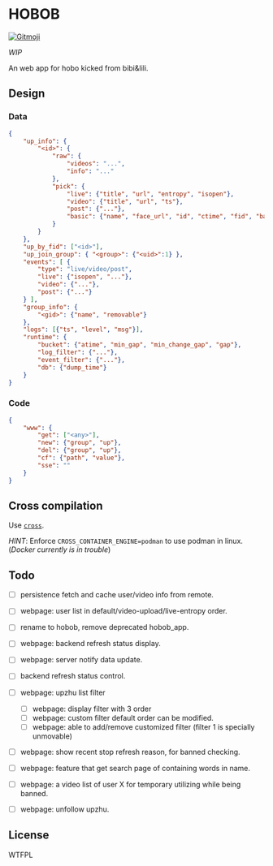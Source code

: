 
# HOBOB

<a href="https://gitmoji.dev">
  <img src="https://img.shields.io/badge/gitmoji-%20😜%20😍-FFDD67.svg?style=flat-square" alt="Gitmoji">
</a>

*WIP*

An web app for hobo kicked from bibi&lili.


## Design

### Data

```json
{
    "up_info": {
        "<id>": {
            "raw": {
                "videos": "...",
                "info": "..."
            },
            "pick": {
                "live": {"title", "url", "entropy", "isopen"},
                "video": {"title", "url", "ts"},
                "post": {"..."},
                "basic": {"name", "face_url", "id", "ctime", "fid", "ban"}
            }
        }
    },
    "up_by_fid": ["<id>"],
    "up_join_group": { "<group>": {"<uid>":1} },
    "events": [ {
        "type": "live/video/post",
        "live": {"isopen", "..."},
        "video": {"..."},
        "post": {"..."}
    } ],
    "group_info": {
        "<gid>": {"name", "removable"}
    },
    "logs": [{"ts", "level", "msg"}],
    "runtime": {
        "bucket": {"atime", "min_gap", "min_change_gap", "gap"},
        "log_filter": {"..."},
        "event_filter": {"..."},
        "db": {"dump_time"}
    }
}
```

### Code

```json
{
    "www": {
        "get": ["<any>"],
        "new": {"group", "up"},
        "del": {"group", "up"},
        "cf": {"path", "value"},
        "sse": ""
    }
}
```

## Cross compilation

Use [`cross`](https://github.com/cross-rs/cross).

*HINT*: Enforce `CROSS_CONTAINER_ENGINE=podman` to use podman in linux. (*Docker currently is in trouble*)

## Todo

- [ ] persistence fetch and cache user/video info from remote.
- [ ] webpage: user list in default/video-upload/live-entropy order.
- [ ] rename to hobob, remove deprecated hobob\_app.
- [ ] webpage: backend refresh status display.
- [ ] webpage: server notify data update.
- [ ] backend refresh status control.
- [ ] webpage: upzhu list filter
    - [ ] webpage: display filter with 3 order
    - [ ] webpage: custom filter default order can be modified.
    - [ ] webpage: able to add/remove customized filter (filter 1 is specially unmovable)
- [ ] webpage: show recent stop refresh reason, for banned checking.
- [ ] webpage: feature that get search page of containing words in name.
- [ ] webpage: a video list of user X for temporary utilizing while being banned.
- [ ] webpage: unfollow upzhu.


## License

<a href="http://www.wtfpl.net/"><img
       src="http://www.wtfpl.net/wp-content/uploads/2012/12/wtfpl-badge-4.png"
       width="80" height="15" alt="WTFPL" /></a>

